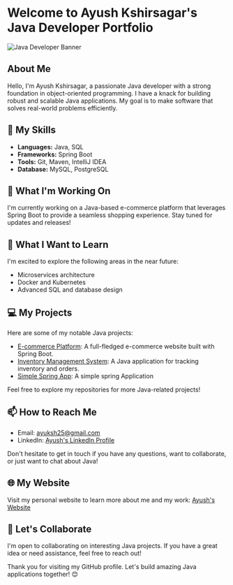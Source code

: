 # Welcome to Ayush Kshirsagar's Java Developer Portfolio

![Java Developer Banner](https://ibb.co/yNvF3Rn)

## About Me

Hello, I'm Ayush Kshirsagar, a passionate Java developer with a strong foundation in object-oriented programming. I have a knack for building robust and scalable Java applications. My goal is to make software that solves real-world problems efficiently.

## 🔧 My Skills

- **Languages:** Java, SQL
- **Frameworks:** Spring Boot
- **Tools:** Git, Maven, IntelliJ IDEA
- **Database:** MySQL, PostgreSQL

## 🚀 What I'm Working On

I'm currently working on a Java-based e-commerce platform that leverages Spring Boot to provide a seamless shopping experience. Stay tuned for updates and releases!

## 🌱 What I Want to Learn

I'm excited to explore the following areas in the near future:

- Microservices architecture
- Docker and Kubernetes
- Advanced SQL and database design

## 💻 My Projects

Here are some of my notable Java projects:

- [E-commerce Platform](https://github.com/Ayuksh/Project.git): A full-fledged e-commerce website built with Spring Boot.
- [Inventory Management System](https://github.com/Ayuksh/todoApp.git): A Java application for tracking inventory and orders.
- [Simple Spring App](https://github.com/Ayuksh/assignment.git): A simple spring Application

Feel free to explore my repositories for more Java-related projects!

## 📫 How to Reach Me

- Email: ayuksh25@gmail.com
- LinkedIn: [Ayush's LinkedIn Profile](linkedin.com/in/ayush-kshirsagar)


Don't hesitate to get in touch if you have any questions, want to collaborate, or just want to chat about Java!

## 🌐 My Website

Visit my personal website to learn more about me and my work: [Ayush's Website](https://gxoiabhs3syf85opoc3ejw.on.drv.tw/www.ayuksh.info/)

## 🤝 Let's Collaborate

I'm open to collaborating on interesting Java projects. If you have a great idea or need assistance, feel free to reach out!

Thank you for visiting my GitHub profile. Let's build amazing Java applications together! 😊
